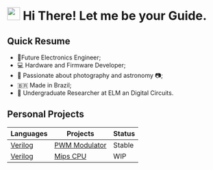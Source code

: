 <h1><img src="https://emojis.slackmojis.com/emojis/images/1531849430/4246/blob-sunglasses.gif?1531849430" width="30"/> Hi There! Let me be your Guide.</h1>


<!--
**Tiago-o-Oliveira/Tiago-o-Oliveira** is a ✨ _special_ ✨ repository because its `README.md` (this file) appears on your GitHub profile.

Here are some ideas to get you started:

- 🔭 I’m currently working on ...
- 🌱 I’m currently learning ...
- 👯 I’m looking to collaborate on ...
- 🤔 I’m looking for help with ...
- 💬 Ask me about ...
- 📫 How to reach me: ...
- 😄 Pronouns: ...
- ⚡ Fun fact: ...
-->
## Quick Resume
- 🔋Future Electronics Engineer;
- 💻 Hardware and Firmware Developer;
- 🔭 Passionate about photography and astronomy 📷;
- 🇧🇷 Made in Brazil;
- 🔬 Undergraduate Researcher at ELM an Digital Circuits.

## Personal Projects


| Languages  | Projects | Status |
| ------------- | ------------- | ------------- |
| [Verilog](https://pt.wikipedia.org/wiki/Verilog)  | [PWM Modulator](https://github.com/Tiago-o-Oliveira/PWM-Modulation-Verilog) | Stable  |
| [Verilog](https://pt.wikipedia.org/wiki/Verilog)  | [Mips CPU](https://github.com/Tiago-o-Oliveira/Mips-CPU-Verilog)  | WIP  |



